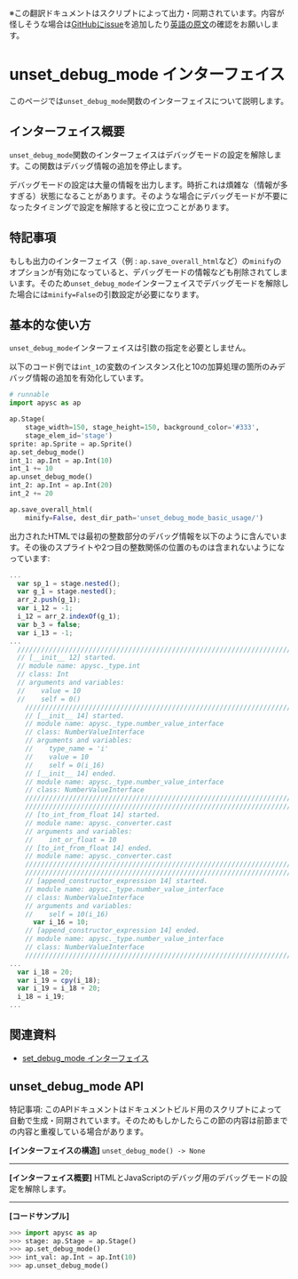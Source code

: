 <span class="inconspicuous-txt">※この翻訳ドキュメントはスクリプトによって出力・同期されています。内容が怪しそうな場合は<a href="https://github.com/simon-ritchie/apysc/issues" target="_blank">GitHubにissue</a>を追加したり[英語の原文](../en/unset_debug_mode.html)の確認をお願いします。</span>

# unset_debug_mode インターフェイス

このページでは`unset_debug_mode`関数のインターフェイスについて説明します。

## インターフェイス概要

`unset_debug_mode`関数のインターフェイスはデバッグモードの設定を解除します。この関数はデバッグ情報の追加を停止します。

デバッグモードの設定は大量の情報を出力します。時折これは煩雑な（情報が多すぎる）状態になることがあります。そのような場合にデバッグモードが不要になったタイミングで設定を解除すると役に立つことがあります。

## 特記事項

もしも出力のインターフェイス（例 : `ap.save_overall_html`など）の`minify`のオプションが有効になっていると、デバッグモードの情報なども削除されてしまいます。そのため`unset_debug_mode`インターフェイスでデバッグモードを解除した場合には`minify=False`の引数設定が必要になります。

## 基本的な使い方

`unset_debug_mode`インターフェイスは引数の指定を必要としません。

以下のコード例では`int_1`の変数のインスタンス化と10の加算処理の箇所のみデバッグ情報の追加を有効化しています。

```py
# runnable
import apysc as ap

ap.Stage(
    stage_width=150, stage_height=150, background_color='#333',
    stage_elem_id='stage')
sprite: ap.Sprite = ap.Sprite()
ap.set_debug_mode()
int_1: ap.Int = ap.Int(10)
int_1 += 10
ap.unset_debug_mode()
int_2: ap.Int = ap.Int(20)
int_2 += 20

ap.save_overall_html(
    minify=False, dest_dir_path='unset_debug_mode_basic_usage/')
```

出力されたHTMLでは最初の整数部分のデバッグ情報を以下のように含んでいます。その後のスプライトや2つ目の整数関係の位置のものは含まれないようになっています:

```js
...
  var sp_1 = stage.nested();
  var g_1 = stage.nested();
  arr_2.push(g_1);
  var i_12 = -1;
  i_12 = arr_2.indexOf(g_1);
  var b_3 = false;
  var i_13 = -1;
...
  //////////////////////////////////////////////////////////////////////
  // [__init__ 12] started.
  // module name: apysc._type.int
  // class: Int
  // arguments and variables:
  //    value = 10
  //    self = 0()
    //////////////////////////////////////////////////////////////////////
    // [__init__ 14] started.
    // module name: apysc._type.number_value_interface
    // class: NumberValueInterface
    // arguments and variables:
    //    type_name = 'i'
    //    value = 10
    //    self = 0(i_16)
    // [__init__ 14] ended.
    // module name: apysc._type.number_value_interface
    // class: NumberValueInterface
    //////////////////////////////////////////////////////////////////////
    //////////////////////////////////////////////////////////////////////
    // [to_int_from_float 14] started.
    // module name: apysc._converter.cast
    // arguments and variables:
    //    int_or_float = 10
    // [to_int_from_float 14] ended.
    // module name: apysc._converter.cast
    //////////////////////////////////////////////////////////////////////
    //////////////////////////////////////////////////////////////////////
    // [append_constructor_expression 14] started.
    // module name: apysc._type.number_value_interface
    // class: NumberValueInterface
    // arguments and variables:
    //    self = 10(i_16)
      var i_16 = 10;
    // [append_constructor_expression 14] ended.
    // module name: apysc._type.number_value_interface
    // class: NumberValueInterface
    //////////////////////////////////////////////////////////////////////
...
  var i_18 = 20;
  var i_19 = cpy(i_18);
  var i_19 = i_18 + 20;
  i_18 = i_19;
...
```

## 関連資料

- [set_debug_mode インターフェイス](jp_set_debug_mode.md)

## unset_debug_mode API

<span class="inconspicuous-txt">特記事項: このAPIドキュメントはドキュメントビルド用のスクリプトによって自動で生成・同期されています。そのためもしかしたらこの節の内容は前節までの内容と重複している場合があります。</span>

**[インターフェイスの構造]** `unset_debug_mode() -> None`<hr>

**[インターフェイス概要]** HTMLとJavaScriptのデバッグ用のデバッグモードの設定を解除します。<hr>

**[コードサンプル]**

```py
>>> import apysc as ap
>>> stage: ap.Stage = ap.Stage()
>>> ap.set_debug_mode()
>>> int_val: ap.Int = ap.Int(10)
>>> ap.unset_debug_mode()
```